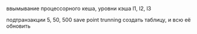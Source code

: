 ввымывание процессорного кеша,
уровни кэша
l1, l2, l3

подтранзакции 5, 50, 500 save point
trunning создать таблицу, и всю её обновить